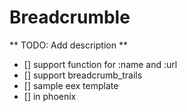 Breadcrumble
============

** TODO: Add description **

- [] support function for :name and :url
- [] support breadcrumb_trails
- [] sample eex template
- [] in phoenix

